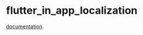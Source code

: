 # flutter_in_app_localization

[documentation](https://ton.twitter.com/1.1/ton/data/dm/1067061167279943685/1067061136065871873/-x93__VL.jpg).

